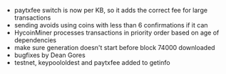 * paytxfee switch is now per KB, so it adds the correct fee for large transactions
* sending avoids using coins with less than 6 confirmations if it can
* HycoinMiner processes transactions in priority order based on age of dependencies
* make sure generation doesn't start before block 74000 downloaded
* bugfixes by Dean Gores
* testnet, keypoololdest and paytxfee added to getinfo
